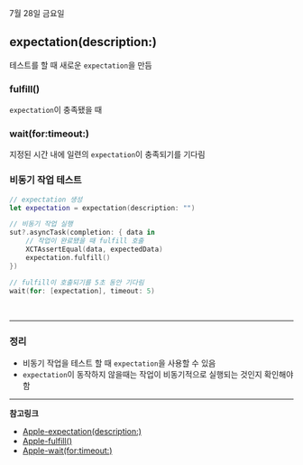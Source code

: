 7월 28일 금요일

## expectation(description:)
테스트를 할 때 새로운 `expectation`을 만듬

### fulfill()
`expectation`이 충족됐을 때

### wait(for:timeout:)
지정된 시간 내에 일련의 `expectation`이 충족되기를 기다림

### 비동기 작업 테스트

```swift
// expectation 생성
let expectation = expectation(description: "")

// 비동기 작업 실행
sut?.asyncTask(completion: { data in
    // 작업이 완료됐을 때 fulfill 호출
    XCTAssertEqual(data, expectedData)
    expectation.fulfill()
})

// fulfill이 호출되기를 5초 동안 기다림
wait(for: [expectation], timeout: 5)
```

</br>

---
### 정리
- 비동기 작업을 테스트 할 때 `expectation`을 사용할 수 있음
- `expectation`이 동작하지 않을때는 작업이 비동기적으로 실행되는 것인지 확인해야함

---
**참고링크**
- [Apple-expectation(description:)](https://developer.apple.com/documentation/xctest/xctestcase/1500899-expectation)
- [Apple-fulfill()](https://developer.apple.com/documentation/xctest/xctestexpectation/1501027-fulfill)
- [Apple-wait(for:timeout:)](https://developer.apple.com/documentation/xctest/xctestcase/2806856-wait)
